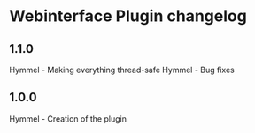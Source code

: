# Webinterface Plugin changelog

## 1.1.0
Hymmel - Making everything thread-safe
Hymmel - Bug fixes

## 1.0.0
Hymmel - Creation of the plugin
